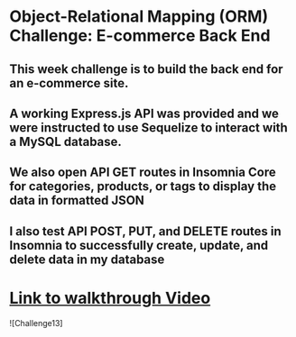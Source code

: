 # Object-Relational Mapping (ORM) Challenge: E-commerce Back End

## This week challenge is to build the back end for an e-commerce site. 
## A working Express.js API was provided and we were instructed to use Sequelize to interact with a MySQL database.

## We also open API GET routes in Insomnia Core for categories, products, or tags to display the data in formatted JSON
## I also test API POST, PUT, and DELETE routes in Insomnia to successfully create, update, and delete data in my database

# [Link to walkthrough Video](https://youtu.be/OCM8d3uCyYM)

![Challenge13]
